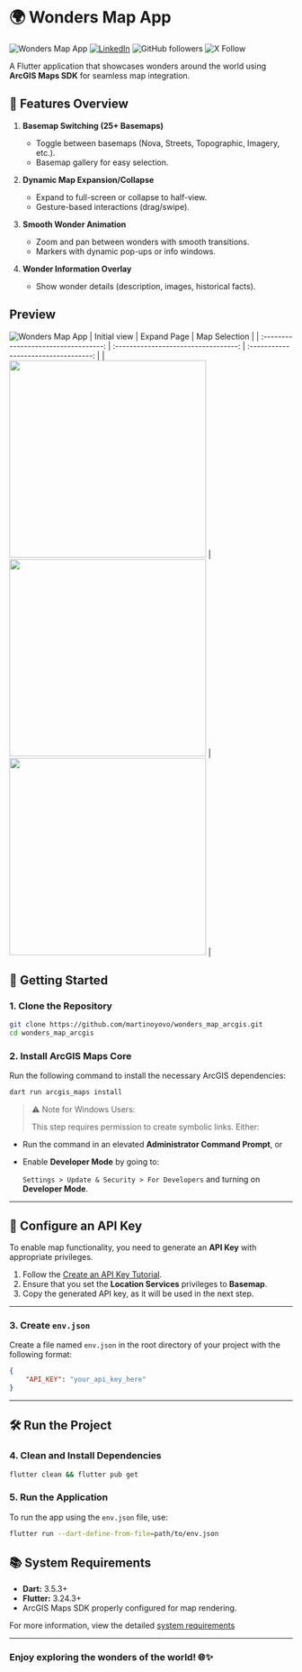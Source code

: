 # 🌍 Wonders Map App
![Wonders Map App](https://img.shields.io/badge/platform-Flutter-blue) [![LinkedIn](https://img.shields.io/badge/LinkedIn-Connect-blue)](https://www.linkedin.com/in/martino-yovo/) ![GitHub followers](https://img.shields.io/github/followers/martinoyovo) ![X Follow](https://img.shields.io/twitter/follow/martinoyovo.svg?style=social)

A Flutter application that showcases wonders around the world using **ArcGIS Maps SDK** for seamless map integration.
## 📱 Features Overview 

1. **Basemap Switching (25+ Basemaps)**  
   - Toggle between basemaps (Nova, Streets, Topographic, Imagery, etc.).  
   - Basemap gallery for easy selection.  

2. **Dynamic Map Expansion/Collapse**  
   - Expand to full-screen or collapse to half-view.  
   - Gesture-based interactions (drag/swipe).  

3. **Smooth Wonder Animation**  
   - Zoom and pan between wonders with smooth transitions.  
   - Markers with dynamic pop-ups or info windows.  

4. **Wonder Information Overlay**  
   - Show wonder details (description, images, historical facts).  

## Preview
![Wonders Map App](screenshots/demo.gif)
|              Initial view             |             Expand Page           |             Map Selection           |
| :----------------------------------: | :----------------------------------: | :----------------------------------: |
| <img src="https://raw.githubusercontent.com/martinoyovo/wonders_map_arcgis/refs/heads/main/screenshots/1.png" width="350"> | <img src="https://raw.githubusercontent.com/martinoyovo/wonders_map_arcgis/refs/heads/main/screenshots/2.png" width="350"> | <img src="https://raw.githubusercontent.com/martinoyovo/wonders_map_arcgis/refs/heads/main/screenshots/3.png" width="350"> |

## 🚀 Getting Started

### 1. Clone the Repository

```bash
git clone https://github.com/martinoyovo/wonders_map_arcgis.git
cd wonders_map_arcgis
```

### 2. Install ArcGIS Maps Core

Run the following command to install the necessary ArcGIS dependencies:

```bash
dart run arcgis_maps install
```

> ⚠️ Note for Windows Users:
> 
> 
> This step requires permission to create symbolic links. Either:
> 
- Run the command in an elevated **Administrator Command Prompt**, or
- Enable **Developer Mode** by going to:
    
    `Settings > Update & Security > For Developers` and turning on **Developer Mode**.
    

---

## 🔑 Configure an API Key

To enable map functionality, you need to generate an **API Key** with appropriate privileges.

1. Follow the [Create an API Key Tutorial](https://developers.arcgis.com/documentation/mapping-apis-and-services/security/api-keys/).
2. Ensure that you set the **Location Services** privileges to **Basemap**.
3. Copy the generated API key, as it will be used in the next step.

---

### 3. Create `env.json`

Create a file named `env.json` in the root directory of your project with the following format:

```json
{
    "API_KEY": "your_api_key_here"
}
```

---

## 🛠️ Run the Project

### 4. Clean and Install Dependencies

```bash
flutter clean && flutter pub get
```

### 5. Run the Application

To run the app using the `env.json` file, use:

```bash
flutter run --dart-define-from-file=path/to/env.json
```

## 📚 System Requirements

- **Dart:** 3.5.3+
- **Flutter:** 3.24.3+
- ArcGIS Maps SDK properly configured for map rendering. 

For more information, view the detailed [system requirements](https://developers.arcgis.com/flutter/system-requirements/system-requirements-for-200-6/)

---

### Enjoy exploring the wonders of the world! 🌐✨
